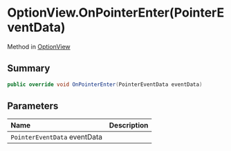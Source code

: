 # OptionView.OnPointerEnter(PointerEventData)

Method in [OptionView](api/csharp/yarn.unity.optionview.md)

## Summary



```csharp
public override void OnPointerEnter(PointerEventData eventData)
```

## Parameters

|Name|Description|
|:---|:---|
|`PointerEventData` eventData||

